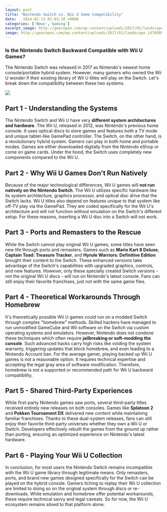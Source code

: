 ```yaml
---
layout: post
title: "Nintendo Switch vs. Wii U Game Compatibility"
date:   2024-02-13 02:03:10 +0000
categories: ['News','Gaming']
excerpt_image: http://gearopen.com/wp-content/uploads/2017/01/landscape-1476980346-wii-u-vs-switch-768x384.jpg
image: http://gearopen.com/wp-content/uploads/2017/01/landscape-1476980346-wii-u-vs-switch-768x384.jpg
---
```


### Is the Nintendo Switch Backward Compatible with Wii U Games?
The Nintendo Switch was released in 2017 as Nintendo's newest home console/portable hybrid system. However, many gamers who owned the Wii U wonder if their existing library of Wii U titles will play on the Switch. Let's break down the compatibility between these two systems.

![](http://gearopen.com/wp-content/uploads/2017/01/landscape-1476980346-wii-u-vs-switch-768x384.jpg)
## Part 1 - Understanding the Systems
The Nintendo Switch and Wii U have very **different system architectures and hardware**. The Wii U, released in 2012, was Nintendo's previous home console. It uses optical discs to store games and features both a TV mode and unique tablet-like GamePad controller. 
The Switch, on the other hand, is a revolutionary hybrid system. Gamers can play in both home and portable modes. Games are either downloaded digitally from the Nintendo eShop or come on game cards. Under the hood, the Switch uses completely new components compared to the Wii U.
## Part 2 - Why Wii U Games Don't Run Natively 
Because of the major technological differences, Wii U games will **not run natively on the Nintendo Switch**. The Wii U utilizes specific hardware like its system architecture, graphics processor, and optical disc drive that the Switch lacks. 
Wii U titles also depend on features unique to that system like off-TV play via the GamePad. They are coded specifically for the Wii U's architecture and will not function without emulation on the Switch's different setup. For these reasons, inserting a Wii U disc into a Switch will not work.
## Part 3 - Ports and Remasters to the Rescue
While the Switch cannot play original Wii U games, some titles have seen new life through ports and remasters. Games such as **Mario Kart 8 Deluxe**, **Captain Toad: Treasure Tracker**, and **Hyrule Warriors: Definitive Edition** brought their content to the Switch.
These enhanced versions take advantage of the Switch's capabilities with upgraded graphics, controls, and new features. However, only these specially created Switch versions - not the original Wii U discs - will run on Nintendo's latest console. Fans can still enjoy their favorite franchises, just not with the same game files.
## Part 4 - Theoretical Workarounds Through Homebrew
It's theoretically possible Wii U games could run on a modded Switch through complex "homebrew" methods. Skilled hackers have managed to run unmodified GameCube and Wii software on the Switch via custom operating systems and emulators. 
However, Nintendo does not condone these techniques which often require **jailbreaking or soft-modding the console**. Such advanced hacks carry high risks like voiding the system warranty, triggering updates that block homebrew, and even leading to a Nintendo Account ban.
For the average gamer, playing backed up Wii U games is not a reasonable option. It requires technical expertise and accepting the legal gray area of software modification. Therefore, homebrew is not a supported or recommended path for Wii U backward compatibility.
## Part 5 - Shared Third-Party Experiences 
While first-party Nintendo games saw ports, several third-party titles received entirely new releases on both consoles. Games like **Splatoon 2** and **Pokken Tournament DX** delivered new content while maintaining familiar franchises.
Thanks to these dual-system releases, fans can still enjoy their favorite third-party universes whether they own a Wii U or Switch. Developers effectively rebuilt the games from the ground up rather than porting, ensuring an optimized experience on Nintendo's latest hardware.
## Part 6 - Playing Your Wii U Collection
In conclusion, for most users the Nintendo Switch remains incompatible with the Wii U game library through legitimate means. Only remasters, ports, and brand new games designed specifically for the Switch can be played on the hybrid console. 
Gamers itching to replay their Wii U collection are limited to doing so on the original system through discs or re-downloads. While emulation and homebrew offer potential workarounds, these require technical savvy and legal caveats. So for now, the Wii U ecosystem remains siloed to that platform alone.